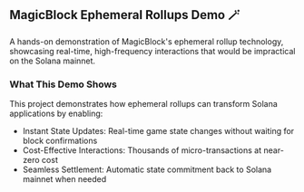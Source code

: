 ## MagicBlock Ephemeral Rollups Demo 🪄

A hands-on demonstration of MagicBlock's ephemeral rollup technology, showcasing real-time, high-frequency interactions that would be impractical on the Solana mainnet. 

### What This Demo Shows
This project demonstrates how ephemeral rollups can transform Solana applications by enabling:

- Instant State Updates: Real-time game state changes without waiting for block confirmations
- Cost-Effective Interactions: Thousands of micro-transactions at near-zero cost
- Seamless Settlement: Automatic state commitment back to Solana mainnet when needed
